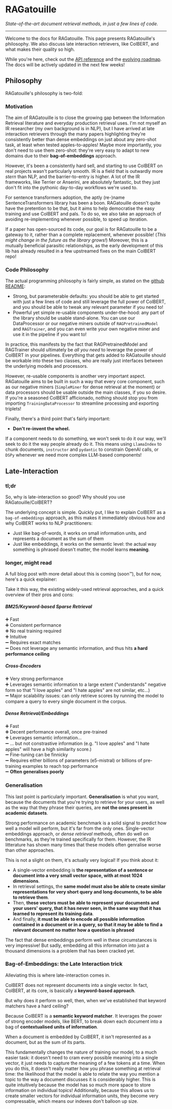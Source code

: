 # RAGatouille

_State-of-the-art document retrieval methods, in just a few lines of code._

---

Welcome to the docs for RAGatouille. This page presents RAGatouille's philosophy. We also discuss late interaction retrievers, like ColBERT, and what makes their quality so high.

While you're here, check out the [API reference](https://ben.clavie.eu/ragatouille/api) and the [evolving roadmap](https://ben.clavie.eu/ragatouille/roadmap). The docs will be actively updated in the next few weeks!

## Philosophy

RAGatouille's philosophy is two-fold:

### Motivation

The aim of RAGatouille is to close the growing gap between the Information Retrieval literature and everyday production retrieval uses. I'm not myself an IR researcher (my own background is in NLP), but I have arrived at late interaction retrievers through the many papers highlighting they're consistently better than dense embeddings on just about any zero-shot task, at least when tested apples-to-apples! Maybe more importantly, you don't need to use them zero-shot: they're very easy to adapt to new domains due to their **bag-of-embeddings** approach.

However, it's been a consistently hard sell, and starting to use ColBERT on real projects wasn't particularly smooth. IR is a field that is outwardly more _stern_ than NLP, and the barrier-to-entry is higher. A lot of the IR frameworks, like Terrier or Anserini, are absolutely fantastic, but they just don't fit into the pythonic day-to-day workflows we're used to.

For sentence transformers adoption, the aptly (re-)name SentenceTransformers library has been a boon. RAGatouille doesn't quite have the pretention to be that, but it aims to help democratise the easy training and use ColBERT and pals. To do so, we also take an approach of avoiding re-implementing whenever possible, to speed up iteration.

If a paper has open-sourced its code, our goal is for RAGatouille to be a gateway to it, rather than a complete replacement, whenever possible! (_This might change in the future as the library grows!_) Moreover, this is a mutually beneficial parasitic relationships, as the early development of this lib has already resulted in a few upstreamed fixes on the main ColBERT repo!

### Code Philosophy

The actual programming philosophy is fairly simple, as stated on the [github README](https://github.com/bclavie/RAGatouille):

- Strong, but parameterable defaults: you should be able to get started with just a few lines of code and still leverage the full power of ColBERT, and you should be able to tweak any relevant parameter if you need to!
- Powerful yet simple re-usable components under-the-hood: any part of the library should be usable stand-alone. You can use our DataProcessor or our negative miners outside of `RAGPretrainedModel` and `RAGTrainer`, and you can even write your own negative miner and use it in the pipeline if you want to!

In practice, this manifests by the fact that RAGPretrainedModel and RAGTrainer should ultimately be _all you need_ to leverage the power of ColBERT in your pipelines. Everything that gets added to RAGatouille should be workable into these two classes, who are really just interfaces between the underlying models and processors.

However, re-usable components is another very important aspect. RAGatouille aims to be built in such a way that every core component, such as our negative miners (`SimpleMiner` for dense retrieval at the moment) or data processors should be usable outside the main classes, if you so desire. If you're a seasoned ColBERT afficionado, nothing should stop you from importing `TrainingDataProcessor` to streamline processing and exporting triplets!

Finally, there's a third point that's fairly important:

- __Don't re-invent the wheel.__

If a component needs to do something, we won't seek to do it our way, we'll seek to do it the way people already do it. This means using `LlamaIndex` to chunk documents, `instructor` and `pydantic` to constrain OpenAI calls, or `DSPy` whenever we need more complex LLM-based components!

## Late-Interaction

### tl;dr

So, why is late-interaction so good? Why should you use RAGatouille/ColBERT?

The underlying concept is simple. Quickly put, I like to explain ColBERT as a `bag-of-embeddings` approach, as this makes it immediately obvious how and why ColBERT works to NLP practitioners:

- Just like bag-of-words, it works on small information units, and represents a document as the sum of them
- Just like embeddings, it works on the semantic level: the actual way something is phrased doesn't matter, the model learns __meaning__.

### longer, might read

A full blog post with more detail about this is coming (soon™), but for now, here's a quick explainer:

Take it this way, the existing widely-used retrieval approaches, and a quick overview of their pros and cons:

##### BM25/Keyword-based Sparse Retrieval

➕ Fast  
➕ Consistent performance  
➕ No real training required  
➕ Intuitive  
➖ Requires exact matches  
➖ Does not leverage any semantic information, and thus hits __a hard performance ceiling__  

##### Cross-Encoders

➕ Very strong performance  
➕ Leverages semantic information to a large extent ("understands" negative form so that "I love apples" and "I hate apples" are not similar, etc...)  
➖ Major scalability issues: can only retrieve scores by running the model to compare a query to every single document in the corpus.  

##### Dense Retrieval/Embeddings

➕ Fast  
➕ Decent performance overall, once pre-trained  
➕ Leverages semantic information...  
➖ ... but not constrastive information (e.g. "I love apples" and "I hate apples" will have a high similarity score.)  
➖ Fine-tuning can be finnicky  
➖ Requires either billions of parameters (e5-mistral) or billions of pre-training examples to reach top performance  
➖ __Often generalises poorly__  

### Generalisation

This last point is particularly important. __Generalisation__ is what you want, because the documents that you're trying to retrieve for your users, as well as the way that they phrase their queries, are __not the ones present in academic datasets__.

Strong performance on academic benchmark is a solid signal to predict how well a model will perform, but it's far from the only ones. Single-vector embeddings approach, or _dense retrieval_ methods, often do well on benchmarks, as they're trained specifically for them. However, the IR litterature has shown many times that these models often genralise worse than other approaches.

This is not a slight on them, it's actually very logical! If you think about it:

- A single-vector embedding is **the representation of a sentence or document into a very small vector space, with at most 1024 dimensions**.
- In retrieval settings, the **same model must also be able to create similar representations for very short query and long documents, to be able to retrieve them**.
- Then, **these vectors must be able to represent your documents and your users' query, that it has never seen, in the same way that it has learned to represent its training data**. 
- And finally, **it must be able to encode all possible information contained in a document or in a query, so that it may be able to find a relevant document no matter how a question is phrased**

The fact that dense embeddings perform well in these circumstances is very impressive! But sadly, embedding all this information into just a thousand dimensions is a problem that has been cracked yet. 

### Bag-of-Embeddings: the Late Interaction trick

Alleviating this is where late-interaction comes in.

ColBERT does not represent documents into a single vector. In fact, ColBERT, at its core, is basically a **keyword-based approach**.

But why does it perform so well, then, when we've established that keyword matchers have a hard ceiling?

Because ColBERT is a **semantic keyword matcher**. It leverages the power of strong encoder models, like BERT, to break down each document into a bag of **contextualised units of information**. 

When a document is embedded by ColBERT, it isn't represented as a document, but as the sum of its parts.

This fundamentally changes the nature of training our model, to a much easier task: it doesn't need to cram every possible meaning into a single vector, it just needs to capture the meaning of a few tokens at a time. When you do this, it doesn't really matter how you phrase something at retrieval time: the likelihood that the model is able to relate the way you mention a topic to the way a document discusses it is considerably higher. This is quite intuitively because the model has so much more space to store information on individual topics! Additionally, because this allows us to create smaller vectors for individual information units, they become very compressable, which means our indexes don't balloon up size.
